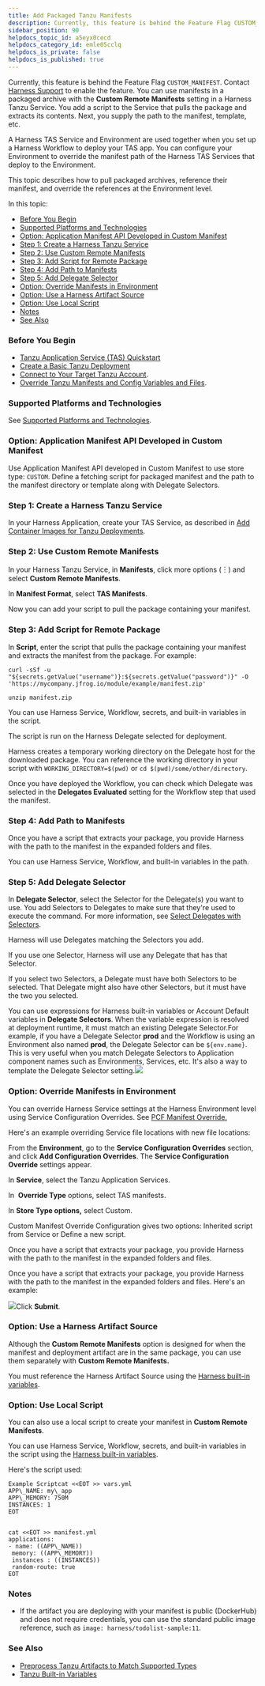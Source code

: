 ```yaml
---
title: Add Packaged Tanzu Manifests
description: Currently, this feature is behind the Feature Flag CUSTOM_MANIFEST. Contact Harness Support to enable the feature.. You can use manifests in a packaged archive with the Custom Remote Manifests settin…
sidebar_position: 90
helpdocs_topic_id: a5eyx0cecd
helpdocs_category_id: emle05cclq
helpdocs_is_private: false
helpdocs_is_published: true
---
```


Currently, this feature is behind the Feature Flag `CUSTOM_MANIFEST`. Contact [Harness Support](mailto:support@harness.io) to enable the feature. You can use manifests in a packaged archive with the **Custom Remote Manifests** setting in a Harness Tanzu Service. You add a script to the Service that pulls the package and extracts its contents. Next, you supply the path to the manifest, template, etc.

A Harness TAS Service and Environment are used together when you set up a Harness Workflow to deploy your TAS app. You can configure your Environment to override the manifest path of the Harness TAS Services that deploy to the Environment.

This topic describes how to pull packaged archives, reference their manifest, and override the references at the Environment level.

In this topic:

* [Before You Begin](test-tanzu-article.md#before-you-begin)
* [Supported Platforms and Technologies](test-tanzu-article.md#supported-platforms-and-technologies)
* [Option: Application Manifest API Developed in Custom Manifest](test-tanzu-article.md#option-application-manifest-api-developed-in-custom-manifest)
* [Step 1: Create a Harness Tanzu Service](test-tanzu-article.md#step-1-create-a-harness-tanzu-service)
* [Step 2: Use Custom Remote Manifests](test-tanzu-article.md#step-2-use-custom-remote-manifests)
* [Step 3: Add Script for Remote Package](test-tanzu-article.md#step-3-add-script-for-remote-package)
* [Step 4: Add Path to Manifests](test-tanzu-article.md#step-4-add-path-to-manifests)
* [Step 5: Add Delegate Selector](test-tanzu-article.md#step-5-add-delegate-selector)
* [Option: Override Manifests in Environment](test-tanzu-article.md#option-override-manifests-in-environment)
* [Option: Use a Harness Artifact Source](test-tanzu-article.md#option-use-a-harness-artifact-source)
* [Option: Use Local Script](test-tanzu-article.md#undefined)
* [Notes](test-tanzu-article.md#undefined)
* [See Also](test-tanzu-article.md#see-also)

### Before You Begin

* [Tanzu Application Service (TAS) Quickstart](https://docs.harness.io/article/hy819vmsux-pivotal-cloud-foundry-quickstart)
* [Create a Basic Tanzu Deployment](create-a-basic-pcf-deployment.md)
* [Connect to Your Target Tanzu Account](connect-to-your-target-pcf-account.md).
* [Override Tanzu Manifests and Config Variables and Files](override-pcf-manifests-and-config-variables-and-files.md).

### Supported Platforms and Technologies

See [Supported Platforms and Technologies](https://docs.harness.io/article/220d0ojx5y-supported-platforms).

### Option: Application Manifest API Developed in Custom Manifest

Use Application Manifest API developed in Custom Manifest to use store type: `CUSTOM`. Define a fetching script for packaged manifest and the path to the manifest directory or template along with Delegate Selectors.

### Step 1: Create a Harness Tanzu Service

In your Harness Application, create your TAS Service, as described in [Add Container Images for Tanzu Deployments](add-container-images-for-pcf-deployments.md).

### Step 2: Use Custom Remote Manifests

In your Harness Tanzu Service, in **Manifests**, click more options (︙) and select **Custom Remote Manifests**.

In **Manifest Format**, select **TAS Manifests**.

Now you can add your script to pull the package containing your manifest.

### Step 3: Add Script for Remote Package

In **Script**, enter the script that pulls the package containing your manifest and extracts the manifest from the package. For example:


```
curl -sSf -u "${secrets.getValue("username")}:${secrets.getValue("password")}" -O 'https://mycompany.jfrog.io/module/example/manifest.zip'  
  
unzip manifest.zip
```
You can use Harness Service, Workflow, secrets, and built-in variables in the script.

The script is run on the Harness Delegate selected for deployment.

Harness creates a temporary working directory on the Delegate host for the downloaded package. You can reference the working directory in your script with `WORKING_DIRECTORY=$(pwd)` or `cd $(pwd)/some/other/directory`.

Once you have deployed the Workflow, you can check which Delegate was selected in the **Delegates Evaluated** setting for the Workflow step that used the manifest.

### Step 4: Add Path to Manifests

Once you have a script that extracts your package, you provide Harness with the path to the manifest in the expanded folders and files.

You can use Harness Service, Workflow, and built-in variables in the path.

### Step 5: Add Delegate Selector

In **Delegate Selector**, select the Selector for the Delegate(s) you want to use. You add Selectors to Delegates to make sure that they're used to execute the command. For more information, see [Select Delegates with Selectors](https://docs.harness.io/article/c3fvixpgsl-select-delegates-for-specific-tasks-with-selectors).

Harness will use Delegates matching the Selectors you add.

If you use one Selector, Harness will use any Delegate that has that Selector.

If you select two Selectors, a Delegate must have both Selectors to be selected. That Delegate might also have other Selectors, but it must have the two you selected.

You can use expressions for Harness built-in variables or Account Default variables in **Delegate Selectors**. When the variable expression is resolved at deployment runtime, it must match an existing Delegate Selector.For example, if you have a Delegate Selector **prod** and the Workflow is using an Environment also named **prod**, the Delegate Selector can be `${env.name}`. This is very useful when you match Delegate Selectors to Application component names such as Environments, Services, etc. It's also a way to template the Delegate Selector setting.![](./static/test-tanzu-article-30.png)

### Option: Override Manifests in Environment

You can override Harness Service settings at the Harness Environment level using Service Configuration Overrides. See [PCF Manifest Override.](override-pcf-manifests-and-config-variables-and-files.md#option-2-pcf-manifests-override)

Here's an example overriding Service file locations with new file locations:

From the **Environment**, go to the **Service Configuration Overrides** section, and click **Add Configuration Overrides**. The **Service Configuration Override** settings appear.

In **Service**, select the Tanzu Application Services.

In  **Override Type** options, select TAS manifests.

In **Store Type options,** select Custom.

Custom Manifest Override Configuration gives two options: Inherited script from Service or Define a new script.

Once you have a script that extracts your package, you provide Harness with the path to the manifest in the expanded folders and files.

Once you have a script that extracts your package, you provide Harness with the path to the manifest in the expanded folders and files. Here's an example:

![](./static/test-tanzu-article-31.png)Click **Submit**.

### Option: Use a Harness Artifact Source

Although the **Custom Remote Manifests** option is designed for when the manifest and deployment artifact are in the same package, you can use them separately with **Custom Remote Manifests.**

You must reference the Harness Artifact Source using the [Harness built-in variables](pcf-built-in-variables.md).

### Option: Use Local Script

You can also use a local script to create your manifest in **Custom Remote Manifests**.

You can use Harness Service, Workflow, secrets, and built-in variables in the script using the [Harness built-in variables](pcf-built-in-variables.md).

Here's the script used:

```
Example Scriptcat <<EOT >> vars.yml  
APP\_NAME: my\_app  
APP\_MEMORY: 750M  
INSTANCES: 1  
EOT  
  
  
cat <<EOT >> manifest.yml  
applications:  
- name: ((APP\_NAME))  
 memory: ((APP\_MEMORY))  
 instances : ((INSTANCES))  
 random-route: true  
EOT
```

### Notes

* If the artifact you are deploying with your manifest is public (DockerHub) and does not require credentials, you can use the standard public image reference, such as `image: harness/todolist-sample:11`.

### See Also

* [Preprocess Tanzu Artifacts to Match Supported Types](preprocess-artifacts-to-match-supported-types.md)
* [Tanzu Built-in Variables](pcf-built-in-variables.md)

